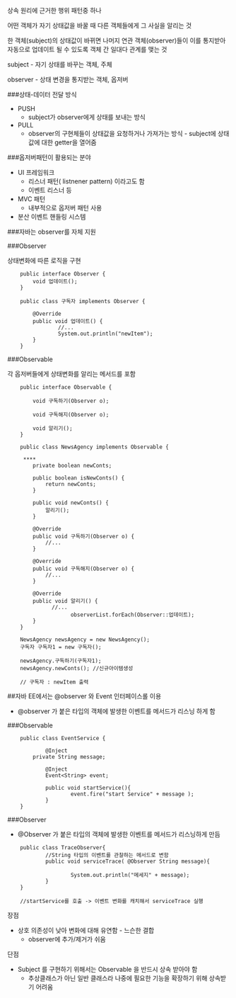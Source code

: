 상속 원리에 근거한 행위 패턴중 하나

어떤 객체가 자기 상태값을 바꿀 때 다른 객체들에게 그 사실을 알리는 것

한 객체(subject)의 상태값이 바뀌면 나머지 연관 객체(observer)들이 이를 통지받아 자동으로 업데이트 될 수 있도록 객체 간 일대다 관계를 맺는 것

subject - 자기 상태를 바꾸는 객체, 주체

observer - 상태 변경을 통지받는 객체, 옵저버

###상태-데이터 전달 방식

- PUSH
    - subject가 observer에게 상태를 보내는 방식
- PULL
    - observer의 구현체들이 상태값을 요청하거나 가져가는 방식 - subject에 상태값에 대한 getter을 열어줌

###옵저버패턴이 활용되는 분야

- UI 프레임워크
    - 리스너 패턴( listnener pattern) 이라고도 함
    - 이벤트 리스너 등
- MVC 패턴
    - 내부적으로 옵저버 패턴 사용
- 분산 이벤트 핸들링 시스템


###자바는 observer를 자체 지원

###Observer

상태변화에 따른 로직을 구현
```
    public interface Observer {
        void 업데이트();
    }
    
    public class 구독자 implements Observer {
    
        @Override
        public void 업데이트() {
    			//...
    			System.out.println("newItem");
        }
    }
```
###Observable

각 옵저버들에게 상태변화를 알리는 메서드를 포함
```
    public interface Observable {
    
        void 구독하기(Observer o);
    
        void 구독해지(Observer o);
    
        void 알리기();
    }
    
    public class NewsAgency implements Observable {
    
     ****  
        private boolean newConts;
    
        public boolean isNewConts() {
            return newConts;
        }
    
        public void newConts() {
            알리기();
        }
    
        @Override
        public void 구독하기(Observer o) {
            //...
        }
    
        @Override
        public void 구독해지(Observer o) {
            //...
        }
    
        @Override
        public void 알리기() {
    	      //...
    				observerList.forEach(Observer::업데이트);
        }
    }

    NewsAgency newsAgency = new NewsAgency();
    구독자 구독자1 = new 구독자();
    
    newsAgency.구독하기(구독자1);
    newsAgency.newConts(); //신규아이템생성
    
    // 구독자 : newItem 출력

```


##자바 EE에서는 @observer 와 Event 인터페이스롤 이용

- @observer 가 붙은 타입의 객체에 발생한 이벤트를 메서드가 리스닝 하게 함

###Observable
```    
    public class EventService {
    	
    		@Inject
        private String message;
    
    		@Inject
    		Event<String> event;
    	
    		public void startService(){
    				event.fire("start Service" + message );
    		}
    }
```

###Observer

- @Observer 가 붙은 타입의 객체에 발생한 이벤트를 메서드가 리스닝하게 만듬
```
    public class TraceObserver{
    		//String 타입의 이벤트를 관찰하는 메서드로 변함
    		public void serviceTrace( @Observer String message){
    				
    				System.out.println("메세지" + message);
    		}
    }
    
    //startService를 호출 -> 이벤트 변화를 캐치해서 serviceTrace 실행
```


장점

- 상호 의존성이 낮아 변화에 대해 유연함 - 느슨한 결합
    - observer에 추가/제거가 쉬움

단점

- Subject 를 구현하기 위해서는 Observable 을 반드시 상속 받아야 함
    - 추상클래스가 아닌 일반 클래스라 나중에 필요한 기능을 확장하기 위해 상속받기 어려움
